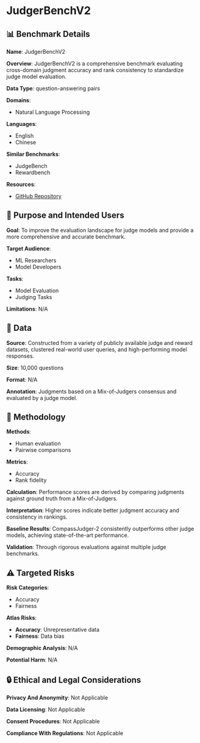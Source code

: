 # JudgerBenchV2

## 📊 Benchmark Details

**Name**: JudgerBenchV2

**Overview**: JudgerBenchV2 is a comprehensive benchmark evaluating cross-domain judgment accuracy and rank consistency to standardize judge model evaluation.

**Data Type**: question-answering pairs

**Domains**:
- Natural Language Processing

**Languages**:
- English
- Chinese

**Similar Benchmarks**:
- JudgeBench
- Rewardbench

**Resources**:
- [GitHub Repository](https://github.com/open-compass/CompassJudger)

## 🎯 Purpose and Intended Users

**Goal**: To improve the evaluation landscape for judge models and provide a more comprehensive and accurate benchmark.

**Target Audience**:
- ML Researchers
- Model Developers

**Tasks**:
- Model Evaluation
- Judging Tasks

**Limitations**: N/A

## 💾 Data

**Source**: Constructed from a variety of publicly available judge and reward datasets, clustered real-world user queries, and high-performing model responses.

**Size**: 10,000 questions

**Format**: N/A

**Annotation**: Judgments based on a Mix-of-Judgers consensus and evaluated by a judge model.

## 🔬 Methodology

**Methods**:
- Human evaluation
- Pairwise comparisons

**Metrics**:
- Accuracy
- Rank fidelity

**Calculation**: Performance scores are derived by comparing judgments against ground truth from a Mix-of-Judgers.

**Interpretation**: Higher scores indicate better judgment accuracy and consistency in rankings.

**Baseline Results**: CompassJudger-2 consistently outperforms other judge models, achieving state-of-the-art performance.

**Validation**: Through rigorous evaluations against multiple judge benchmarks.

## ⚠️ Targeted Risks

**Risk Categories**:
- Accuracy
- Fairness

**Atlas Risks**:
- **Accuracy**: Unrepresentative data
- **Fairness**: Data bias

**Demographic Analysis**: N/A

**Potential Harm**: N/A

## 🔒 Ethical and Legal Considerations

**Privacy And Anonymity**: Not Applicable

**Data Licensing**: Not Applicable

**Consent Procedures**: Not Applicable

**Compliance With Regulations**: Not Applicable
